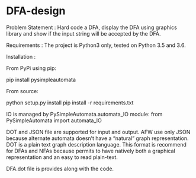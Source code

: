 # DFA-design
Problem Statement : Hard code a DFA, display the DFA using graphics library and show if the input string will be accepted by the DFA.

Requirements : The project is Python3 only, tested on Python 3.5 and 3.6.

Installation :

From PyPi using pip:

pip install pysimpleautomata

From source:

python setup.py install pip install -r requirements.txt

IO is managed by PySimpleAutomata.automata_IO module: from PySimpleAutomata import automata_IO

DOT and JSON file are supported for input and output. AFW use only JSON because alternate automata doesn’t have a “natural” graph representation. DOT is a plain text graph description language. This format is recommend for DFAs and NFAs because permits to have natively both a graphical representation and an easy to read plain-text.

DFA.dot file is provides along with the code.
